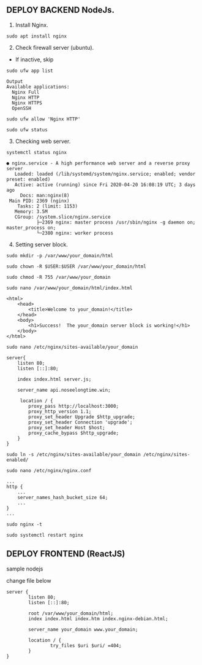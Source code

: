 ## DEPLOY BACKEND NodeJs.

1. Install Nginx.
```
sudo apt install nginx
```
2. Check firewall server (ubuntu).
- If inactive, skip
```
sudo ufw app list
```
```
Output
Available applications:
  Nginx Full
  Nginx HTTP
  Nginx HTTPS
  OpenSSH
```
```
sudo ufw allow 'Nginx HTTP'
```
```
sudo ufw status
```
3. Checking web server.
```
systemctl status nginx
```
```
● nginx.service - A high performance web server and a reverse proxy server
   Loaded: loaded (/lib/systemd/system/nginx.service; enabled; vendor preset: enabled)
   Active: active (running) since Fri 2020-04-20 16:08:19 UTC; 3 days ago
     Docs: man:nginx(8)
 Main PID: 2369 (nginx)
    Tasks: 2 (limit: 1153)
   Memory: 3.5M
   CGroup: /system.slice/nginx.service
           ├─2369 nginx: master process /usr/sbin/nginx -g daemon on; master_process on;
           └─2380 nginx: worker process
```
4. Setting server block.
```
sudo mkdir -p /var/www/your_domain/html
```
```
sudo chown -R $USER:$USER /var/www/your_domain/html
```
```
sudo chmod -R 755 /var/www/your_domain
```
```
sudo nano /var/www/your_domain/html/index.html
```
```
<html>
    <head>
        <title>Welcome to your_domain!</title>
    </head>
    <body>
        <h1>Success!  The your_domain server block is working!</h1>
    </body>
</html>
```
```
sudo nano /etc/nginx/sites-available/your_domain
```
```
server{
	listen 80;
    listen [::]:80;

    index index.html server.js;

    server_name api.noseelongtime.win;

	 location / {
        proxy_pass http://localhost:3000;
        proxy_http_version 1.1;
        proxy_set_header Upgrade $http_upgrade;
        proxy_set_header Connection 'upgrade';
        proxy_set_header Host $host;
        proxy_cache_bypass $http_upgrade;
    }
}
```
```
sudo ln -s /etc/nginx/sites-available/your_domain /etc/nginx/sites-enabled/
```
```
sudo nano /etc/nginx/nginx.conf
```
```
...
http {
    ...
    server_names_hash_bucket_size 64;
    ...
}
...
```
```
sudo nginx -t
```
```
sudo systemctl restart nginx
```

## DEPLOY FRONTEND (ReactJS)

sample nodejs

change file below
```
server {
        listen 80;
        listen [::]:80;

        root /var/www/your_domain/html;
        index index.html index.htm index.nginx-debian.html;

        server_name your_domain www.your_domain;

        location / {
                try_files $uri $uri/ =404;
        }
}
```









